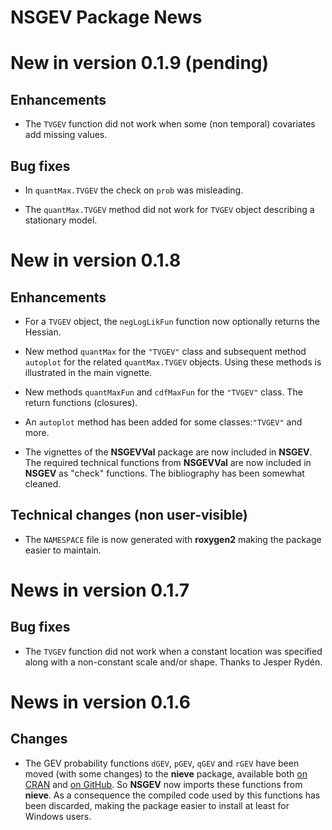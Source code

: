 
**NSGEV** Package News
===========================

# New in version 0.1.9 (pending)

## Enhancements

- The `TVGEV` function did not work when some (non temporal)
  covariates add missing values. 

## Bug fixes

- In `quantMax.TVGEV` the check on `prob` was misleading.

- The `quantMax.TVGEV` method did not work for `TVGEV` object
  describing a stationary model.


# New in version 0.1.8

## Enhancements

- For a `TVGEV` object, the `negLogLikFun` function now optionally
  returns the Hessian.
  
- New method `quantMax` for the `"TVGEV"` class and subsequent method
  `autoplot` for the related `quantMax.TVGEV` objects. Using these
  methods is illustrated in the main vignette.

- New methods `quantMaxFun` and `cdfMaxFun` for the `"TVGEV"`
  class. The return functions (closures).
  
- An `autoplot` method has been added for some classes:`"TVGEV"` and
  more.

- The vignettes of the **NSGEVVal** package are now included in
  **NSGEV**.  The required technical functions from **NSGEVVal** are
  now included in **NSGEV** as "check" functions. The bibliography
  has been somewhat cleaned.

## Technical changes (non user-visible)
 
- The `NAMESPACE` file is now generated with **roxygen2** making the
  package easier to maintain.

# News in version 0.1.7

## Bug fixes

- The `TVGEV` function did not work when a constant location was
  specified along with a non-constant scale and/or shape. Thanks to
  Jesper Rydén.

# News in version 0.1.6

## Changes

- The GEV probability functions `dGEV`, `pGEV`, `qGEV` and `rGEV` have
  been moved (with some changes) to the **nieve** package, available
  both [on CRAN](N.R-project.org/package=nieve)
  and [on GitHub](https://github.com/yvesdeville/nieve/). So **NSGEV** 
  now imports these functions from **nieve**. As a consequence the
  compiled code used by this functions has been discarded, making the
  package easier to install at least for Windows users.
  
  

